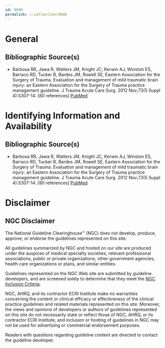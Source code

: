```yaml
---
id: 9606
permalink: /:collection/9606
---
```


# General

## Bibliographic Source(s)

- Barbosa RR, Jawa R, Watters JM, Knight JC, Kerwin AJ, Winston ES, Barraco RD, Tucker B, Bardes JM, Rowell SE, Eastern Association for the Surgery of Trauma. Evaluation and management of mild traumatic brain injury: an Eastern Association for the Surgery of Trauma practice management guideline. J Trauma Acute Care Surg. 2012 Nov;73(5 Suppl 4):S307-14. [80 references] [ PubMed ](http://www.ncbi.nlm.nih.gov/entrez/query.fcgi?cmd=Retrieve&db=pubmed&dopt=Abstract&list_uids=23114486)

# Identifying Information and Availability

## Bibliographic Source(s)

- Barbosa RR, Jawa R, Watters JM, Knight JC, Kerwin AJ, Winston ES, Barraco RD, Tucker B, Bardes JM, Rowell SE, Eastern Association for the Surgery of Trauma. Evaluation and management of mild traumatic brain injury: an Eastern Association for the Surgery of Trauma practice management guideline. J Trauma Acute Care Surg. 2012 Nov;73(5 Suppl 4):S307-14. [80 references] [ PubMed ](http://www.ncbi.nlm.nih.gov/entrez/query.fcgi?cmd=Retrieve&db=pubmed&dopt=Abstract&list_uids=23114486)

# Disclaimer

## NGC Disclaimer

The National Guideline Clearinghouse™ (NGC) does not develop, produce, approve, or endorse the guidelines represented on this site.

All guidelines summarized by NGC and hosted on our site are produced under the auspices of medical specialty societies, relevant professional associations, public or private organizations, other government agencies, health care organizations or plans, and similar entities.

Guidelines represented on the NGC Web site are submitted by guideline developers, and are screened solely to determine that they meet the [NGC Inclusion Criteria](/help-and-about/summaries/inclusion-criteria).

NGC, AHRQ, and its contractor ECRI Institute make no warranties concerning the content or clinical efficacy or effectiveness of the clinical practice guidelines and related materials represented on this site. Moreover, the views and opinions of developers or authors of guidelines represented on this site do not necessarily state or reflect those of NGC, AHRQ, or its contractor ECRI Institute, and inclusion or hosting of guidelines in NGC may not be used for advertising or commercial endorsement purposes.

Readers with questions regarding guideline content are directed to contact the guideline developer.

